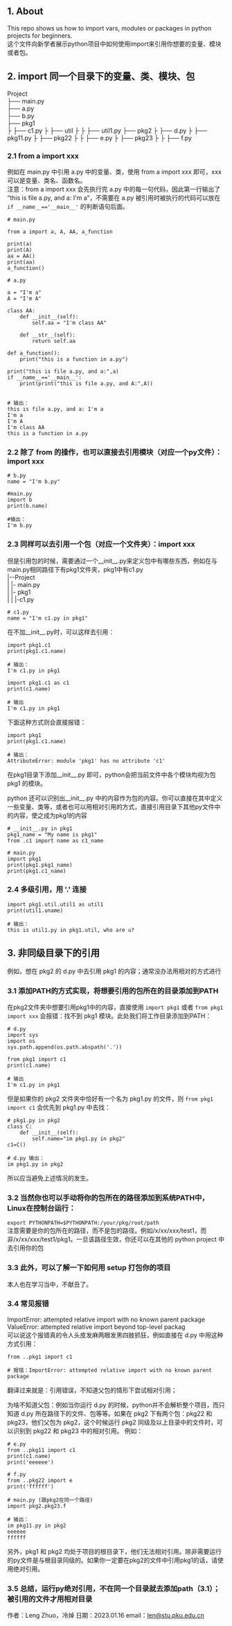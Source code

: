 ## 1. About
This repo shows us how to import vars, modules or packages in python projects for beginners. \
这个文件向新学者展示python项目中如何使用import来引用你想要的变量、模块或者包。

## 2. import 同一个目录下的变量、类、模块、包
Project  
├── main.py  
├── a.py  
├── b.py  
├── pkg1  
├ ├── c1.py
├ ├── util
├ ├  ├── util1.py
├── pkg2
├ ├── d.py
├ ├── pkg11.py
├ ├── pkg22
├ ├  ├── e.py
├ ├── pkg23
├ ├  ├── f.py


### 2.1 from a import xxx
例如在 main.py 中引用 a.py 中的变量、类，使用 from a import xxx 即可，xxx 可以是变量、类名、函数名。  
注意：from a import xxx 会先执行完 a.py 中的每一句代码，因此第一行输出了 “this is file a.py, and a: I'm a”，不需要在 a.py 被引用时被执行的代码可以放在 ``` if __name__=='__main__' ``` 的判断语句后面。

```
# main.py

from a import a, A, AA, a_function

print(a)
print(A)
aa = AA()
print(aa)
a_function()
```
```
# a.py

a = "I'm a"
A = "I'm A"

class AA:
    def __init__(self):
        self.aa = "I'm class AA"
    
    def __str__(self):
        return self.aa

def a_function():
    print("this is a function in a.py")

print("this is file a.py, and a:",a)
if __name__=='__main__':
    print(print("this is file a.py, and A:",A))
    
```
```
# 输出：
this is file a.py, and a: I'm a
I'm a
I'm A
I'm class AA
this is a function in a.py
```

### 2.2 除了 from 的操作，也可以直接去引用模块（对应一个py文件）：import xxx
```
# b.py
name = "I'm b.py"
```
```
#main.py
import b
print(b.name)
```
```
#输出：
I'm b.py
```

### 2.3 同样可以去引用一个包（对应一个文件夹）：import xxx
但是引用包的时候，需要通过一个__init__.py来定义包中有哪些东西，例如在与main.py相同路径下有pkg1文件夹，pkg1中有c1.py  
|--Project  
|   |- main.py  
|   |- pkg1  
|   |   |-c1.py
```
# c1.py
name = "I'm c1.py in pkg1"
```
在不加__init__.py时，可以这样去引用：
```
import pkg1.c1
print(pkg1.c1.name)

# 输出：
I'm c1.py in pkg1
```
```
import pkg1.c1 as c1
print(c1.name)

# 输出
I'm c1.py in pkg1
```
下面这种方式则会直接报错：
```
import pkg1
print(pkg1.c1.name)

# 输出：
AttributeError: module 'pkg1' has no attribute 'c1'
```
在pkg1目录下添加__init__.py 即可，python会把当前文件中各个模块均视为包 pkg1 的模块。

python 还可以识别出__init__.py 中的内容作为包的内容。你可以直接在其中定义一些变量、类等，或者也可以用相对引用的方式，直接引用目录下其他py文件中的内容，使之成为pkg1的内容
```
# __init__.py in pkg1
pkg1_name = "My name is pkg1"
from .c1 import name as c1_name

# main.py
import pkg1
print(pkg1.pkg1_name)
print(pkg1.c1_name)
```

### 2.4 多级引用，用 '.' 连接
```
import pkg1.util.util1 as util1
print(util1.uname)

# 输出：
this is util1.py in pkg1.util, who are u?
```

## 3. 非同级目录下的引用
例如，想在 pkg2 的 d.py 中去引用 pkg1 的内容；通常没办法用相对的方式进行

### 3.1 添加PATH的方式实现，将想要引用的包所在的目录添加到PATH
在pkg2文件夹中想要引用pkg1中的内容，直接使用 ```import pkg1``` 或者 ```from pkg1 import xxx``` 会报错：找不到 pkg1 模块。此处我们将工作目录添加到PATH：
```
# d.py
import sys
import os
sys.path.append(os.path.abspath('.'))

from pkg1 import c1
print(c1.name)

# 输出
I'm c1.py in pkg1
```
但是如果你的 pkg2 文件夹中恰好有一个名为 pkg1.py 的文件，则 ```from pkg1 import c1``` 会优先到 pkg1.py 中去找：
```
# pkg1.py in pkg2
class C:
    def __init__(self):
        self.name="im pkg1.py in pkg2"
c1=C()

# d.py 输出：
im pkg1.py in pkg2
```
所以应当避免上述情况的发生。

### 3.2 当然你也可以手动将你的包所在的路径添加到系统PATH中，Linux在控制台运行：
```export PYTHONPATH=$PYTHONPATH:/your/pkg/root/path```  
注意需要是你的包所在的路径，而不是包的路径。例如/x/xx/xxx/test1，而非/x/xx/xxx/test1/pkg1。一旦该路径生效，你还可以在其他的 python project 中去引用你的包

### 3.3 此外，可以了解一下如何用 setup 打包你的项目
本人也在学习当中，不献丑了。

### 3.4 常见报错
ImportError: attempted relative import with no known parent package  
ValueError: attempted relative import beyond top-level packag  
可以说这个报错真的令人头皮发麻两眼发黑四肢抓狂，例如直接在 d.py 中用这种方式引用：
```
from ..pkg1 import c1

# 报错：ImportError: attempted relative import with no known parent package
```
翻译过来就是：引用错误，不知道父包的情形下尝试相对引用；

为啥不知道父包：例如当你运行 d.py 的时候，python并不会解析整个项目，而只知道 d.py 所在路径下的文件、包等等。如果在 pkg2 下有两个包：pkg22 和 pkg23，他们父包为 pkg2，这个时候运行 pkg2 同级及以上目录中的文件时，可以识别到 pkg22 和 pkg23 中的相对引用。
例如：
```
# e.py
from ..pkg11 import c1
print(c1.name)
print('eeeeee')
```
```
# f.py
from ..pkg22 import e
print('ffffff')
```
```
# main.py (跟pkg2在同一个路径)
import pkg2.pkg23.f

# 输出：
im pkg11.py in pkg2
eeeeee
ffffff
```

另外，pkg1 和 pkg2 均处于项目的根目录下，他们无法相对引用。除非需要运行的py文件是与根目录同级的。如果你一定要在pkg2的文件中引用pkg1的话，请使用绝对引用。

### 3.5 总结，运行py绝对引用，不在同一个目录就去添加path（3.1）；被引用的文件才用相对目录
作者：Leng Zhuo，冷焯
日期：2023.01.16
email：len@stu.pku.edu.cn
